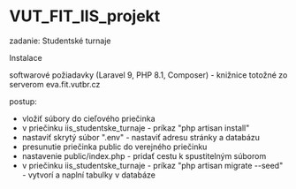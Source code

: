 # VUT_FIT_IIS_projekt
 zadanie: Studentské turnaje

Instalace

softwarové požiadavky (Laravel 9, PHP 8.1, Composer) - knižnice totožné zo serverom eva.fit.vutbr.cz

postup:
 - vložiť súbory do cieľového priečinka
 - v priečinku iis_studentske_turnaje - príkaz "php artisan install"
 - nastaviť skrytý súbor ".env" - nastaviť adresu stránky a databázu
 - presunutie priečinka public do verejného priečinku
 - nastavenie public/index.php - pridať cestu k spustitelným súborom
 - v priečinku iis_studentske_turnaje - príkaz "php artisan migrate --seed" - vytvorí a naplní tabulky v databáze